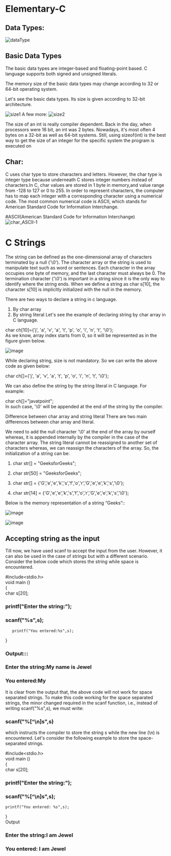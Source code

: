 # Elementary-C

##  Data Types:

![dataType](https://user-images.githubusercontent.com/26576892/184515219-5286af70-d02b-4a1a-8046-ee6099c1d3d3.PNG)

## Basic Data Types
The basic data types are integer-based and floating-point based. C language supports both signed and unsigned literals.

The memory size of the basic data types may change according to 32 or 64-bit operating system.

Let's see the basic data types. Its size is given according to 32-bit architecture.

![size1](https://user-images.githubusercontent.com/26576892/184515246-9943c65b-3728-49d1-aebe-f00720b87cf7.PNG)
A few more:
![size2](https://user-images.githubusercontent.com/26576892/184515248-4a7d01ff-4c1a-440c-9938-1ec293dc0d7b.PNG)


The size of an int is really compiler dependent. Back in the day, when processors were 16 bit, an int was 2 bytes. Nowadays, it's most often 4 bytes on a 32-bit as well as 64-bit systems. Still, using sizeof(int) is the best way to get the size of an integer for the specific system the program is executed on

## Char:
C uses char type to store characters and letters. However, the char type is integer type because underneath C stores integer numbers instead of characters.In C, char values are stored in 1 byte in memory,and value range from -128 to 127 or 0 to 255.
In order to represent characters, the computer has to map each integer with a corresponding character using a numerical code. The most common numerical code is ASCII, which stands for American Standard Code for Information Interchange.

#ASCII(American Standard Code for Information Interchange)
![char_ASCII-1](https://user-images.githubusercontent.com/26576892/184515673-09ecbfbf-4756-4845-aea9-67ff944b91e5.png)
# C Strings

The string can be defined as the one-dimensional array of characters terminated by a null ('\0'). The character array or the string is used to manipulate text such as word or sentences. Each character in the array occupies one byte of memory, and the last character must always be 0. The termination character ('\0') is important in a string since it is the only way to identify where the string ends. When we define a string as char s[10], the character s[10] is implicitly initialized with the null in the memory.

There are two ways to declare a string in c language.

1. By char array
2. By string literal
Let's see the example of declaring string by char array in C language.

char ch[10]={'j', 'a', 'v', 'a', 't', 'p', 'o', 'i', 'n', 't', '\0'};  
As we know, array index starts from 0, so it will be represented as in the figure given below.

![image](https://user-images.githubusercontent.com/26576892/184537829-1f1b37bd-11cc-4247-b08d-878532727c2c.png)


While declaring string, size is not mandatory. So we can write the above code as given below:

char ch[]={'j', 'a', 'v', 'a', 't', 'p', 'o', 'i', 'n', 't', '\0'};  

We can also define the string by the string literal in C language. For example:

char ch[]="javatpoint";  
In such case, '\0' will be appended at the end of the string by the compiler.

Difference between char array and string literal
There are two main differences between char array and literal.

We need to add the null character '\0' at the end of the array by ourself whereas, it is appended internally by the compiler in the case of the character array.
The string literal cannot be reassigned to another set of characters whereas, we can reassign the characters of the array.
So, the initialization of a string can be:

1. char str[] = "GeeksforGeeks";

2. char str[50] = "GeeksforGeeks";

3. char str[] = {'G','e','e','k','s','f','o','r','G','e','e','k','s','\0'};

4. char str[14] = {'G','e','e','k','s','f','o','r','G','e','e','k','s','\0'};

Below is the memory representation of a string “Geeks”::

![image](https://user-images.githubusercontent.com/26576892/184537973-7799a8d1-f366-47a4-954f-d0a5c906a890.png)

![image](https://user-images.githubusercontent.com/26576892/184538026-c66b8fb9-b430-4a7a-be97-3d13e8f54422.png)


## Accepting string as the input
Till now, we have used scanf to accept the input from the user. However, it can also be used in the case of strings but with a different scenario. Consider the below code which stores the string while space is encountered.

#include<stdio.h>  
void main ()  
{  
    char s[20];  
 ###   printf("Enter the string:");  
###    scanf("%s",s);  
       printf("You entered:%s",s);  
}  

### Output:::
### Enter the string:My name is Jewel                                                                
### You entered:My

It is clear from the output that, the above code will not work for space separated strings. To make this code working for the space separated strings, the minor changed required in the scanf function, i.e., instead of writing scanf("%s",s), we must write: 
### scanf("%[^\n]s",s) 
which instructs the compiler to store the string s while the new line (\n) is encountered. Let's consider the following example to store the space-separated strings.

#include<stdio.h>  
void main ()  
{  
    char s[20];  
###    printf("Enter the string:");  
###    scanf("%[^\n]s",s);  
    printf("You entered: %s",s);  
}  
Output

### Enter the string:I am Jewel
### You entered: I am Jewel
